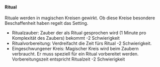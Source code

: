 #### Ritual

Rituale werden in magischen Kreisen gewirkt. Ob diese Kreise besondere Beschaffenheit haben regelt das Setting.

* Ritualzauber: Zauber der als Ritual gesprochen wird (1 Minute pro Komplexität des Zaubers) bekommt
-2 Schwierigkeit
* Ritualvorbereitung: Verdreifacht die Zeit fürs Ritual -2 Schwierigkeit.
* Eingeschwungener Kreis: Magischer Kreis wird beim Zaubern verbraucht. Er muss speziell für ein Ritual vorbereitet
werden. Vorbereitungszeit entspricht Ritualzeit -2 Schwierigkeit

